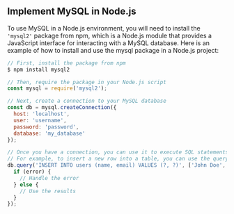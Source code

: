 ## Implement MySQL in Node.js ##

To use MySQL in a Node.js environment, you will need to install the `'mysql2'` package from npm, which is a Node.js module that provides a JavaScript interface for interacting with a MySQL database. Here is an example of how to install and use the mysql package in a Node.js project:

```javascript
// First, install the package from npm
$ npm install mysql2

// Then, require the package in your Node.js script
const mysql = require('mysql2');

// Next, create a connection to your MySQL database
const db = mysql.createConnection({
  host: 'localhost',
  user: 'username',
  password: 'password',
  database: 'my_database'
});

// Once you have a connection, you can use it to execute SQL statements
// For example, to insert a new row into a table, you can use the query method
db.query('INSERT INTO users (name, email) VALUES (?, ?)', ['John Doe', 'johndoe@example.com'], (error, results) => {
  if (error) {
    // Handle the error
  } else {
    // Use the results
  }
});
```